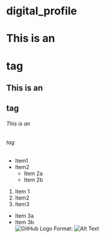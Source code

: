 # digital_profile
# This is an <h1> tag
## This is an <h2> tag
###### This is an <h6> tag


* Item1
* Item2
  * Item 2a
  * Item 2b
1. Item 1
2. Item2
3. Item3
  * Item 3a
  * Item 3b  
![GitHub Logo](/images/logo.png)
Format: ![Alt Text](url)
